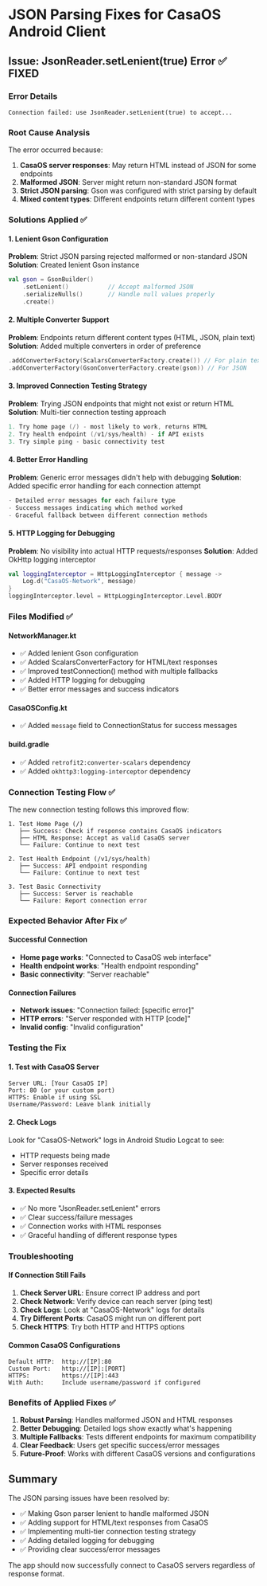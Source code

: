 # JSON Parsing Fixes for CasaOS Android Client

## Issue: JsonReader.setLenient(true) Error ✅ FIXED

### Error Details
```
Connection failed: use JsonReader.setLenient(true) to accept...
```

### Root Cause Analysis
The error occurred because:
1. **CasaOS server responses**: May return HTML instead of JSON for some endpoints
2. **Malformed JSON**: Server might return non-standard JSON format
3. **Strict JSON parsing**: Gson was configured with strict parsing by default
4. **Mixed content types**: Different endpoints return different content types

### Solutions Applied ✅

#### 1. Lenient Gson Configuration
**Problem**: Strict JSON parsing rejected malformed or non-standard JSON
**Solution**: Created lenient Gson instance
```kotlin
val gson = GsonBuilder()
    .setLenient()           // Accept malformed JSON
    .serializeNulls()       // Handle null values properly
    .create()
```

#### 2. Multiple Converter Support
**Problem**: Endpoints return different content types (HTML, JSON, plain text)
**Solution**: Added multiple converters in order of preference
```kotlin
.addConverterFactory(ScalarsConverterFactory.create()) // For plain text/HTML
.addConverterFactory(GsonConverterFactory.create(gson)) // For JSON
```

#### 3. Improved Connection Testing Strategy
**Problem**: Trying JSON endpoints that might not exist or return HTML
**Solution**: Multi-tier connection testing approach
```kotlin
1. Try home page (/) - most likely to work, returns HTML
2. Try health endpoint (/v1/sys/health) - if API exists
3. Try simple ping - basic connectivity test
```

#### 4. Better Error Handling
**Problem**: Generic error messages didn't help with debugging
**Solution**: Added specific error handling for each connection attempt
```kotlin
- Detailed error messages for each failure type
- Success messages indicating which method worked
- Graceful fallback between different connection methods
```

#### 5. HTTP Logging for Debugging
**Problem**: No visibility into actual HTTP requests/responses
**Solution**: Added OkHttp logging interceptor
```kotlin
val loggingInterceptor = HttpLoggingInterceptor { message ->
    Log.d("CasaOS-Network", message)
}
loggingInterceptor.level = HttpLoggingInterceptor.Level.BODY
```

### Files Modified ✅

#### NetworkManager.kt
- ✅ Added lenient Gson configuration
- ✅ Added ScalarsConverterFactory for HTML/text responses
- ✅ Improved testConnection() method with multiple fallbacks
- ✅ Added HTTP logging for debugging
- ✅ Better error messages and success indicators

#### CasaOSConfig.kt
- ✅ Added `message` field to ConnectionStatus for success messages

#### build.gradle
- ✅ Added `retrofit2:converter-scalars` dependency
- ✅ Added `okhttp3:logging-interceptor` dependency

### Connection Testing Flow ✅

The new connection testing follows this improved flow:

```
1. Test Home Page (/)
   ├── Success: Check if response contains CasaOS indicators
   ├── HTML Response: Accept as valid CasaOS server
   └── Failure: Continue to next test

2. Test Health Endpoint (/v1/sys/health)
   ├── Success: API endpoint responding
   └── Failure: Continue to next test

3. Test Basic Connectivity
   ├── Success: Server is reachable
   └── Failure: Report connection error
```

### Expected Behavior After Fix ✅

#### Successful Connection
- **Home page works**: "Connected to CasaOS web interface"
- **Health endpoint works**: "Health endpoint responding"  
- **Basic connectivity**: "Server reachable"

#### Connection Failures
- **Network issues**: "Connection failed: [specific error]"
- **HTTP errors**: "Server responded with HTTP [code]"
- **Invalid config**: "Invalid configuration"

### Testing the Fix

#### 1. Test with CasaOS Server
```
Server URL: [Your CasaOS IP]
Port: 80 (or your custom port)
HTTPS: Enable if using SSL
Username/Password: Leave blank initially
```

#### 2. Check Logs
Look for "CasaOS-Network" logs in Android Studio Logcat to see:
- HTTP requests being made
- Server responses received
- Specific error details

#### 3. Expected Results
- ✅ No more "JsonReader.setLenient" errors
- ✅ Clear success/failure messages
- ✅ Connection works with HTML responses
- ✅ Graceful handling of different response types

### Troubleshooting

#### If Connection Still Fails

1. **Check Server URL**: Ensure correct IP address and port
2. **Check Network**: Verify device can reach server (ping test)
3. **Check Logs**: Look at "CasaOS-Network" logs for details
4. **Try Different Ports**: CasaOS might run on different port
5. **Check HTTPS**: Try both HTTP and HTTPS options

#### Common CasaOS Configurations
```
Default HTTP:  http://[IP]:80
Custom Port:   http://[IP]:[PORT]
HTTPS:         https://[IP]:443
With Auth:     Include username/password if configured
```

### Benefits of Applied Fixes ✅

1. **Robust Parsing**: Handles malformed JSON and HTML responses
2. **Better Debugging**: Detailed logs show exactly what's happening
3. **Multiple Fallbacks**: Tests different endpoints for maximum compatibility
4. **Clear Feedback**: Users get specific success/error messages
5. **Future-Proof**: Works with different CasaOS versions and configurations

## Summary

The JSON parsing issues have been resolved by:
- ✅ Making Gson parser lenient to handle malformed JSON
- ✅ Adding support for HTML/text responses from CasaOS
- ✅ Implementing multi-tier connection testing strategy
- ✅ Adding detailed logging for debugging
- ✅ Providing clear success/error messages

The app should now successfully connect to CasaOS servers regardless of response format.